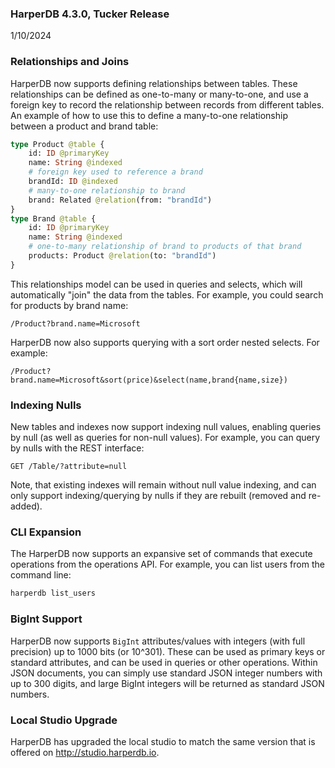 ### HarperDB 4.3.0, Tucker Release
1/10/2024

### Relationships and Joins

HarperDB now supports defining relationships between tables. These relationships can be defined as one-to-many or many-to-one, and use a foreign key to record the relationship between records from different tables. An example of how to use this to define a many-to-one relationship between a product and brand table:
```graphql
type Product @table {
	id: ID @primaryKey
	name: String @indexed
	# foreign key used to reference a brand
	brandId: ID @indexed
	# many-to-one relationship to brand
	brand: Related @relation(from: "brandId") 
}
type Brand @table {
	id: ID @primaryKey
	name: String @indexed
	# one-to-many relationship of brand to products of that brand
	products: Product @relation(to: "brandId")
}
```
This relationships model can be used in queries and selects, which will automatically "join" the data from the tables. For example, you could search for products by brand name:
```http
/Product?brand.name=Microsoft
```

HarperDB now also supports querying with a sort order nested selects. For example:
```http
/Product?brand.name=Microsoft&sort(price)&select(name,brand{name,size})
```

#### 

### Indexing Nulls
New tables and indexes now support indexing null values, enabling queries by null (as well as queries for non-null values). For example, you can query by nulls with the REST interface:
```http
GET /Table/?attribute=null
```
Note, that existing indexes will remain without null value indexing, and can only support indexing/querying by nulls if they are rebuilt (removed and re-added).

### CLI Expansion

The HarperDB now supports an expansive set of commands that execute operations from the operations API. For example, you can list users from the command line:
```bash
harperdb list_users
```

### BigInt Support

HarperDB now supports `BigInt` attributes/values with integers (with full precision) up to 1000 bits (or 10^301). These can be used as primary keys or standard attributes, and can be used in queries or other operations. Within JSON documents, you can simply use standard JSON integer numbers with up to 300 digits, and large BigInt integers will be returned as standard JSON numbers.

### Local Studio Upgrade
HarperDB has upgraded the local studio to match the same version that is offered on http://studio.harperdb.io.